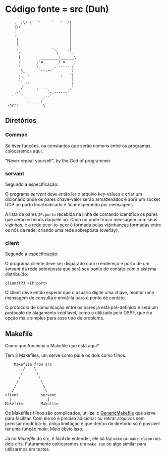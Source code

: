 # Código fonte = src (Duh)

```
    ,  ;\/ \' `'     `   '  /| 
    |\/                      | 
    :                        | 
    :                        | 
     |                       | 
     |                       | 
     :               -.     _| 
      :                \     `. 
      |         ________:______\ 
      :       ,'o       / o    ; 
      :       \       ,'-----./ 
       \_      `--.--'        ) 
      ,` `.              ,---'| 
      : `                     | 
       `,-'                   | 
       /      ,---.          ,' 
    ,-'            `-,------' 
   '   `.        ,--' 
         `-.____/ 
 -hrr-           \ 
```

## Diretórios

### Common

Se tiver funções, ou constantes que serão comuns entre os programas, colocaremos aqui.

"Never repeat yourself", by the God of programmer.

### servant

Segundo a especificação:

O programa *servent* deve então ler o arquivo key-values e criar um dicionário onde os pares chave-valor serão armazenados e abrir um socket UDP no porto local indicado e ficar esperando por mensagens.

A lista de pares `IP:porto` recebida na linha de comando identifica os pares que serão vizinhos daquele nó. Cada nó pode trocar mensagem com seus vizinhos, e a rede peer-to-peer é formada pelas vizinhanças formadas entre os nós da rede, criando uma rede sobreposta (overlay).

### client

Segundo a especificação:

O programa cliente deve ser disparado com o endereço e porto de um *servent* da rede sobreposta que será seu ponto de contato com o sistema distribuído:

`clientTP3 <IP:port>`

O client deve então esperar que o usuário digite uma chave, montar uma mensagem de consulta e enviá-la para o ponto de contato.

O protocolo de comunicação entre os pares já está pré-definido e será um protocolo de alagamento confiável, como o utilizado pelo OSPF, que é a opção mais simples para esse tipo de problema.

## Makefile

Como que funciona o Makefile que está aqui?

Tem 3 Makefiles, um serve como pai e os dois como filhos.


```
    Makefile from src
        /    \
       /      \
      /        \
     /          \
    /            \
   /              \
client          servent
  |                |
Makefile        Makefile
```

Os Makefiles filhos são complicados, utilizei o [GenericMakefile][GenMakefile] que serve para facilitar. Com ele só é preciso adicionar ou retirar arquivos sem precisar modificá-lo, única limitação é que dentro do diretório só é possível ter uma função *main*. Meio óbvio isso.

Já no *Makefile* do src, é fácil de entender, ele só faz `make` ou `make clean` nos dois dirs. Futuramente colocaremos um `make run` ou algo similar para utilizarmos em testes.

[GenMakefile]: https://github.com/ignitz/GenericMakefile